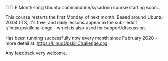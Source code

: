 TITLE Month-long Ubuntu commandline/sysadmin course starting soon...

This course restarts the first Monday of next month. Based around Ubuntu 20.04 LTS, it's free, and daily lessons appear in the sub-reddit r/linuxupskillchallenge - which is also used for support/discussion.

Has been running successfully now every month since February 2020 - more detail at: https://LinuxUpskillChallenge.org

Any feedback very welcome.
